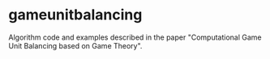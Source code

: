 # gameunitbalancing
Algorithm code and examples described in the paper "Computational Game Unit Balancing based on Game Theory".
